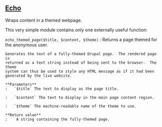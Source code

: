 ## [Echo](http://drupal.org/project/echo)

Wraps content in a themed webpage.

This very simple module contains only one externally useful function:

`echo_themed_page($title, $content, $theme)`
:   Returns a page themed for the anonymous user.


    Generates the text of a fully-themed Drupal page.  The rendered page is
    returned as a text string instead of being sent to the browser.  The theme
    system can thus be used to style any HTML message as if it had been
    generated by the live website.

    **Parameters**
    :   `$title` The text to display as the page title.

    :   `$content` The text to display in the main page content region.

    :   `$theme` The machine-readable name of the theme to use.

    **Return value**
    :    A string containing the fully-themed page.
